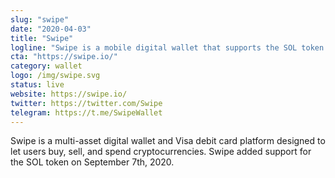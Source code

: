 ```yaml
---
slug: "swipe"
date: "2020-04-03"
title: "Swipe"
logline: "Swipe is a mobile digital wallet that supports the SOL token."
cta: "https://swipe.io/"
category: wallet
logo: /img/swipe.svg
status: live
website: https://swipe.io/
twitter: https://twitter.com/Swipe
telegram: https://t.me/SwipeWallet
---
```


Swipe is a multi-asset digital wallet and Visa debit card platform designed to let users buy, sell, and spend cryptocurrencies. Swipe added support for the SOL token on September 7th, 2020.
